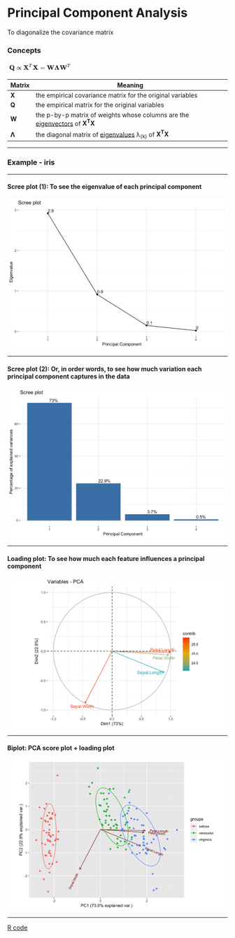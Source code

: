# Principal Component Analysis
To diagonalize the covariance matrix

### Concepts

<img src="./images/PCA_concepts_covariance.png" width="150px">

Matrix | Meaning
--- | ---
<b>X</b> | the empirical covariance matrix for the original variables
<b>Q</b> | the empirical matrix for the original variables
<b>W</b> | the p-by-p matrix of weights whose columns are the <a href="https://en.wikipedia.org/wiki/Eigenvalues_and_eigenvectors">eigenvectors</a> of <b>X<sup>T</sup>X</b>
<b>Λ</b> | the diagonal matrix of <a href="https://en.wikipedia.org/wiki/Eigenvalues_and_eigenvectors">eigenvalues</a> λ<sub>(k)</sub> of <b>X<sup>T</sup>X</b>

<hr>

### Example - iris

<hr>

#### Scree plot (1): To see the eigenvalue of each principal component
<img src="./images/PCA_iris_scree_plot_eigenvalue.png" width="600px">

<hr>

#### Scree plot (2): Or, in order words, to see how much variation each principal component captures in the data
<img src="./images/PCA_iris_scree_plot_percentage.png" width="600px">

<hr>

#### Loading plot: To see how much each feature influences a principal component
<img src="./images/PCA_iris_loading_plot.png" width="600px">

<hr>

#### Biplot: PCA score plot + loading plot
<img src="./images/PCA_iris_biplot.png" width="700px">

<hr>

<a href="./PCA.R">R code</a>
